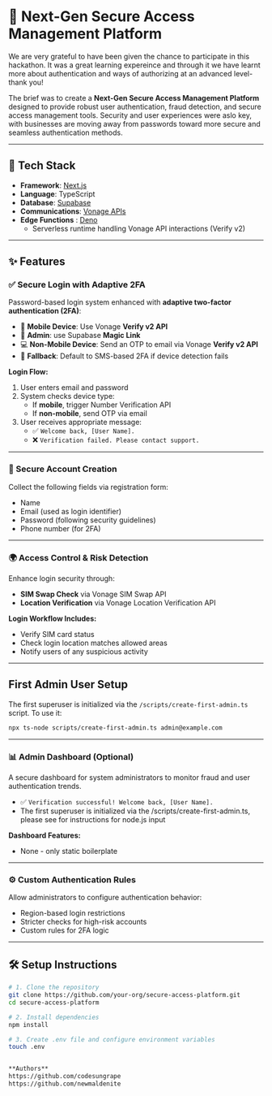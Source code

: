 # 🔐 Next-Gen Secure Access Management Platform

We are very grateful to have been given the chance to participate in this hackathon. It was a great learning expereince and through it we have learnt more about authentication and ways of authorizing at an advanced level- thank you!

The brief was to create a **Next-Gen Secure Access Management Platform** designed to provide robust user authentication, fraud detection, and secure access management tools. Security and user experiences were aslo key, with businesses are moving away from passwords toward more secure and seamless authentication methods. 

---

## 🚀 Tech Stack

- **Framework**: [Next.js](https://nextjs.org/)
- **Language**: TypeScript
- **Database**: [Supabase](https://supabase.com/)
- **Communications**: [Vonage APIs](https://developer.vonage.com/)  
- **Edge Functions** : [Deno](https://deno.land/)
  - Serverless runtime handling Vonage API interactions (Verify v2)

---

## ✨ Features

### ✅ Secure Login with Adaptive 2FA

Password-based login system enhanced with **adaptive two-factor authentication (2FA)**:

- 📱 **Mobile Device**: Use Vonage **Verify v2 API**
- 👤 **Admin**: use Supabase **Magic Link** 
- 💻 **Non-Mobile Device**: Send an OTP to email via Vonage **Verify v2 API**
- 🔄 **Fallback**: Default to SMS-based 2FA if device detection fails

**Login Flow:**

1. User enters email and password
2. System checks device type:
   - If **mobile**, trigger Number Verification API
   - If **non-mobile**, send OTP via email
3. User receives appropriate message:
   - ✅ `Welcome back, [User Name].`
   - ❌ `Verification failed. Please contact support.`

---

### 👤 Secure Account Creation

Collect the following fields via registration form:

- Name
- Email (used as login identifier)
- Password (following security guidelines)
- Phone number (for 2FA)

---
### 🌍 Access Control & Risk Detection

Enhance login security through:

- **SIM Swap Check** via Vonage SIM Swap API
- **Location Verification** via Vonage Location Verification API

**Login Workflow Includes:**

- Verify SIM card status
- Check login location matches allowed areas
- Notify users of any suspicious activity

---
## First Admin User Setup

The first superuser is initialized via the `/scripts/create-first-admin.ts` script. To use it:

```bash
npx ts-node scripts/create-first-admin.ts admin@example.com
```

---
### 📊 Admin Dashboard (Optional)

A secure dashboard for system administrators to monitor fraud and user authentication trends.
- ✅ `Verification successful! Welcome back, [User Name].`
- The first superuser is initialized via the /scripts/create-first-admin.ts, please see for instructions for node.js input

**Dashboard Features:**
- None - only static boilerplate
  
---


### ⚙️ Custom Authentication Rules

Allow administrators to configure authentication behavior:

- Region-based login restrictions
- Stricter checks for high-risk accounts
- Custom rules for 2FA logic

---

## 🛠️ Setup Instructions

```bash
# 1. Clone the repository
git clone https://github.com/your-org/secure-access-platform.git
cd secure-access-platform

# 2. Install dependencies
npm install

# 3. Create .env file and configure environment variables
touch .env


**Authors**
https://github.com/codesungrape
https://github.com/newmaldenite

